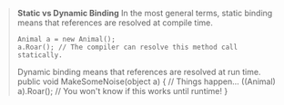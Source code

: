 > **Static vs Dynamic Binding**
> In the most general terms, static binding means that references are resolved at compile time.
> ```
> Animal a = new Animal();
> a.Roar(); // The compiler can resolve this method call statically.
> ```
> Dynamic binding means that references are resolved at run time.
> public void MakeSomeNoise(object a) {
>  // Things happen...
>  ((Animal) a).Roar(); // You won't know if this works until runtime!
> }